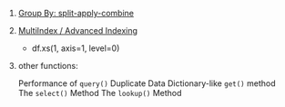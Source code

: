 1. [Group By: split-apply-combine](http://pandas.pydata.org/pandas-docs/stable/groupby.html)
2. [MultiIndex / Advanced Indexing](http://pandas.pydata.org/pandas-docs/stable/advanced.html)
    - df.xs(1, axis=1, level=0) 
3. other functions:

    Performance of `query()`
    Duplicate Data
    Dictionary-like `get()` method
    The `select()` Method
    The `lookup()` Method
